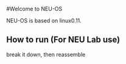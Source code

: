#Welcome to NEU-OS

NEU-OS is based on linux0.11.

## How to run (For NEU Lab use) 

 break it down, then reassemble 